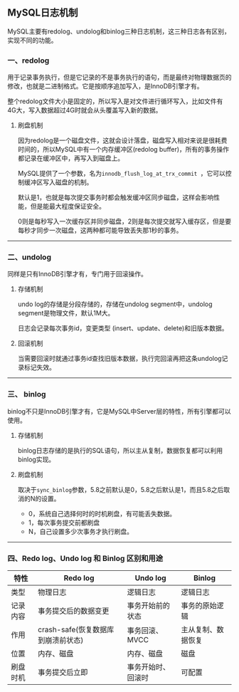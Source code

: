 
## MySQL日志机制

MySQL主要有redolog、undolog和binlog三种日志机制，这三种日志各有区别，实现不同的功能。



### 一、redolog

用于记录事务执行，但是它记录的不是事务执行的语句，而是最终对物理数据页的修改，也就是二进制格式。它是按顺序追加写入，是InnoDB引擎才有。

整个redolog文件大小是固定的，所以写入是对文件进行循环写入，比如文件有4G大，写入数据超过4G时就会从头覆盖写入新的数据。


1. 刷盘机制

    因为redolog是一个磁盘文件，这就会设计落盘，磁盘写入相对来说是很耗费时间的，所以MySQL中有一个内存缓冲区(redolog buffer)，所有的事务操作都记录在缓冲区中，再写入到磁盘上。


    MySQL提供了一个参数，名为```innodb_flush_log_at_trx_commit ```，它可以控制缓冲区写入磁盘的机制。

    默认是1，也就是每次提交事务时都会触发缓冲区同步磁盘，这样会影响性能，但是能最大程度保证安全。

    0则是每秒写入一次缓存区并同步磁盘，2则是每次提交就写入缓存区，但是要每秒才同步一次磁盘，这两种都可能导致丢失那1秒的事务。


---

### 二、undolog

同样是只有InnoDB引擎才有，专门用于回滚操作。

1. 存储机制

    undo log的存储是分段存储的，存储在undolog segment中，undolog segment是物理文件，默认1M大。

    日志会记录每次事务id，变更类型 (insert、update、delete)和旧版本数据。

2. 回滚机制

    当需要回滚时就通过事务id查找旧版本数据，执行完回滚再把这条undolog记录标记失效。

---

### 三、 binlog

binlog不只是InnoDB引擎才有，它是MySQL中Server层的特性，所有引擎都可以使用。


1. 存储机制

   binlog日志存储的是执行的SQL语句，所以主从复制，数据恢复都可以利用binlog实现。

2. 刷盘机制

   取决于```sync_binlog```参数，5.8之前默认是0，5.8之后默认是1，而且5.8之后取消的N的设置。

   - 0，系统自己选择何时的时机刷盘，有可能丢失数据。
   - 1，每次事务提交前都刷盘
   - N，自己设置多少次事务才执行刷盘。

---

### 四、Redo log、Undo log 和 Binlog 区别和用途



| 特性 | Redo log | Undo log | Binlog |
|---|---|---|---|
| 类型 | 物理日志 | 逻辑日志 | 逻辑日志 |
| 记录内容 | 事务提交后的数据变更 | 事务开始前的状态 | 事务的原始逻辑 |
| 作用 | crash-safe(恢复数据库到崩溃前状态) | 事务回滚、MVCC | 主从复制、数据恢复 |
| 位置 | 内存、磁盘 | 内存、磁盘 | 磁盘 |
| 刷盘时机 | 事务提交后立即 | 事务开始时、回滚时 | 可配置 |



